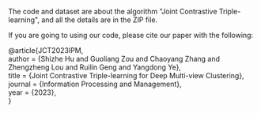 The code and dataset are about the algorithm "Joint Contrastive Triple-learning", and all the details are in the ZIP file.

If you are going to using our code, please cite our paper with the following:

@article{JCT2023IPM,\
  author    = {Shizhe Hu and
               Guoliang Zou and
               Chaoyang Zhang and
               Zhengzheng Lou and
               Ruilin Geng and
               Yangdong Ye},\
  title     = {Joint Contrastive Triple-learning for Deep Multi-view Clustering},\
  journal = {Information Processing and Management},\
  year      = {2023},\
}
